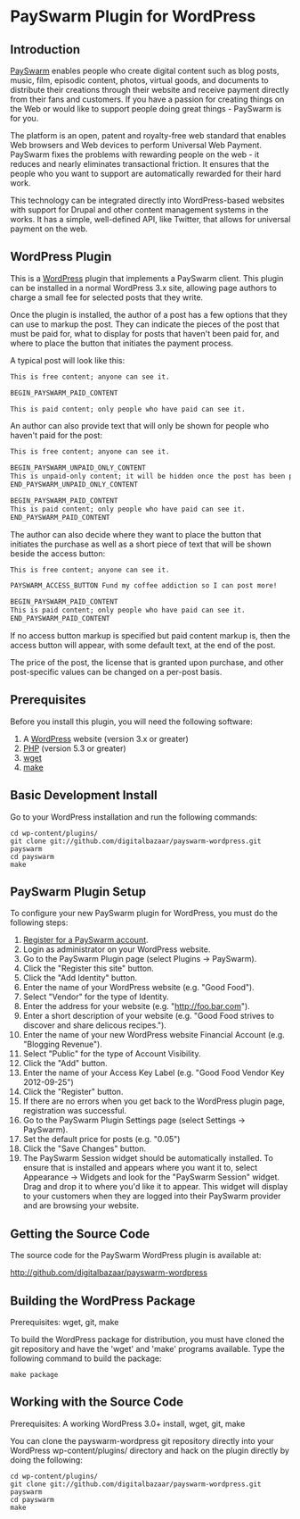 PaySwarm Plugin for WordPress
=============================

Introduction
------------

[PaySwarm][] enables people who create digital content such as blog posts,
music, film, episodic content, photos, virtual goods, and documents to
distribute their creations through their website and receive payment directly
from their fans and customers. If you have a passion for creating things on the
Web or would like to support people doing great things - PaySwarm is for you.

The platform is an open, patent and royalty-free web standard that enables Web
browsers and Web devices to perform Universal Web Payment. PaySwarm fixes the
problems with rewarding people on the web - it reduces and nearly eliminates
transactional friction. It ensures that the people who you want to support are
automatically rewarded for their hard work.

This technology can be integrated directly into WordPress-based websites with
support for Drupal and other content management systems in the works. It has a
simple, well-defined API, like Twitter, that allows for universal payment on
the web.

WordPress Plugin
----------------

This is a [WordPress][] plugin that implements a PaySwarm client. This plugin
can be installed in a normal WordPress 3.x site, allowing page authors to
charge a small fee for selected posts that they write.

Once the plugin is installed, the author of a post has a few options that
they can use to markup the post. They can indicate the pieces of the post
that must be paid for, what to display for posts that haven't been paid for,
and where to place the button that initiates the payment process.

A typical post will look like this:

```html
This is free content; anyone can see it.

BEGIN_PAYSWARM_PAID_CONTENT

This is paid content; only people who have paid can see it.
```

An author can also provide text that will only be shown for people who
haven't paid for the post:

```html
This is free content; anyone can see it.

BEGIN_PAYSWARM_UNPAID_ONLY_CONTENT
This is unpaid-only content; it will be hidden once the post has been paid for.
END_PAYSWARM_UNPAID_ONLY_CONTENT

BEGIN_PAYSWARM_PAID_CONTENT
This is paid content; only people who have paid can see it.
END_PAYSWARM_PAID_CONTENT
```

The author can also decide where they want to place the button
that initiates the purchase as well as a short piece of text that
will be shown beside the access button:

```html
This is free content; anyone can see it.

PAYSWARM_ACCESS_BUTTON Fund my coffee addiction so I can post more!

BEGIN_PAYSWARM_PAID_CONTENT
This is paid content; only people who have paid can see it.
END_PAYSWARM_PAID_CONTENT
```

If no access button markup is specified but paid content markup is, then
the access button will appear, with some default text, at the end of the post.

The price of the post, the license that is granted upon purchase, 
and other post-specific values can be changed on a per-post basis.

Prerequisites
--------------

Before you install this plugin, you will need the following software:

1. A [WordPress][] website (version 3.x or greater)
2. [PHP][] (version 5.3 or greater)
3. [wget][]
4. [make][]

Basic Development Install
-------------------------

Go to your WordPress installation and run the following commands:

    cd wp-content/plugins/
    git clone git://github.com/digitalbazaar/payswarm-wordpress.git payswarm
    cd payswarm
    make

PaySwarm Plugin Setup
---------------------

To configure your new PaySwarm plugin for WordPress, you must do the
following steps:

1. [Register for a PaySwarm account][].
2. Login as administrator on your WordPress website.
3. Go to the PaySwarm Plugin page (select Plugins -> PaySwarm).
4. Click the "Register this site" button.
5. Click the "Add Identity" button.
6. Enter the name of your WordPress website (e.g. "Good Food").
7. Select "Vendor" for the type of Identity.
8. Enter the address for your website (e.g. "http://foo.bar.com").
9. Enter a short description of your website (e.g. "Good Food strives to discover and share delicous recipes.").
10. Enter the name of your new WordPress website Financial Account (e.g. "Blogging Revenue").
11. Select "Public" for the type of Account Visibility.
12. Click the "Add" button.
13. Enter the name of your Access Key Label (e.g. "Good Food Vendor Key 2012-09-25")
14. Click the "Register" button.
15. If there are no errors when you get back to the WordPress plugin page, registration was successful.
16. Go to the PaySwarm Plugin Settings page (select Settings -> PaySwarm).
17. Set the default price for posts (e.g. "0.05")
18. Click the "Save Changes" button.
19. The PaySwarm Session widget should be automatically installed. To ensure
  that is installed and appears where you want it to, select Appearance -> Widgets
  and look for the "PaySwarm Session" widget. Drag and drop it to where you'd
  like it to appear. This widget will display to your customers when they are
  logged into their PaySwarm provider and are browsing your website.

Getting the Source Code
-----------------------

The source code for the PaySwarm WordPress plugin is available at:

http://github.com/digitalbazaar/payswarm-wordpress

Building the WordPress Package
------------------------------

Prerequisites: wget, git, make

To build the WordPress package for distribution, you must have cloned the git
repository and have the 'wget' and 'make' programs available. Type the
following command to build the package:

    make package

Working with the Source Code
----------------------------

Prerequisites: A working WordPress 3.0+ install, wget, git, make

You can clone the payswarm-wordpress git repository directly into your
WordPress wp-content/plugins/ directory and hack on the plugin directly by
doing the following:

    cd wp-content/plugins/
    git clone git://github.com/digitalbazaar/payswarm-wordpress.git payswarm
    cd payswarm
    make

[PaySwarm]: http://payswarm.com/
[WordPress]: http://wordpress.org/
[PHP]: http://www.php.net/
[wget]: http://www.gnu.org/software/wget/
[make]: http://www.gnu.org/software/make/
[Register for a PaySwarm Account]: https://dev.payswarm.com/profile/create
